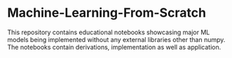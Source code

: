 # Machine-Learning-From-Scratch
This repository contains educational notebooks showcasing major ML models being implemented without any external libraries other than numpy. The notebooks contain derivations, implementation as well as application.
